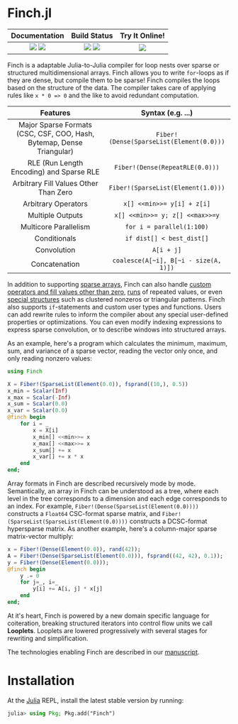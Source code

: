 # Finch.jl

[docs]:https://willow-ahrens.github.io/Finch.jl/stable
[ddocs]:https://willow-ahrens.github.io/Finch.jl/dev
[ci]:https://github.com/willow-ahrens/Finch.jl/actions/workflows/CI.yml?query=branch%3Amain
[cov]:https://codecov.io/gh/willow-ahrens/Finch.jl
[tool]:https://mybinder.org/v2/gh/willow-ahrens/Finch.jl/gh-pages?labpath=dev%2Finteractive.ipynb

[docs_ico]:https://img.shields.io/badge/docs-stable-blue.svg
[ddocs_ico]:https://img.shields.io/badge/docs-dev-blue.svg
[ci_ico]:https://github.com/willow-ahrens/Finch.jl/actions/workflows/CI.yml/badge.svg?branch=main
[cov_ico]:https://codecov.io/gh/willow-ahrens/Finch.jl/branch/main/graph/badge.svg
[tool_ico]:https://mybinder.org/badge_logo.svg

| **Documentation**                             | **Build Status**                      | **Try It Online!**    |
|:---------------------------------------------:|:-------------------------------------:|:---------------------:|
| [![][docs_ico]][docs] [![][ddocs_ico]][ddocs] | [![][ci_ico]][ci] [![][cov_ico]][cov] | [![][tool_ico]][tool] |

Finch is a adaptable Julia-to-Julia compiler for loop nests over sparse or
structured multidimensional arrays.  Finch allows you to write `for`-loops as if
they are dense, but compile them to be sparse! Finch compiles the loops based on
the structure of the data. The compiler takes care of applying rules like `x * 0
=> 0` and the like to avoid redundant computation. 

| **Features**                             | **Syntax (e.g. ...)** |
|:---------------------------------------------:|:------------------:|
| Major Sparse Formats (CSC, CSF, COO, Hash, Bytemap, Dense Triangular) |  `Fiber!(Dense(SparseList(Element(0.0)))`|
| RLE (Run Length Encoding) and Sparse RLE |  `Fiber!(Dense(RepeatRLE(0.0)))`|
| Arbitrary Fill Values Other Than Zero |  `Fiber!(SparseList(Element(1.0)))`|
| Arbitrary Operators |  `x[] <<min>>= y[i] + z[i]`|
| Multiple Outputs |  `x[] <<min>>= y; z[] <<max>>=y`|
| Multicore Parallelism |  `for i = parallel(1:100)`|
| Conditionals |  `if dist[] < best_dist[]`|
| Convolution |  `A[i + j]`|
| Concatenation |  `coalesce(A[~i], B[~i - size(A, 1)])`|

In addition to supporting [sparse
arrays](https://en.wikipedia.org/wiki/Sparse_matrix), Finch can also handle
[custom operators and fill values other than
zero](https://en.wikipedia.org/wiki/GraphBLAS),
[runs](https://en.wikipedia.org/wiki/Run-length_encoding) of repeated values, or
even [special
structures](https://en.wikipedia.org/wiki/Sparse_matrix#Special_structure) such
as clustered nonzeros or triangular patterns. Finch also supports
`if`-statements and custom user types and functions.  Users can add rewrite
rules to inform the compiler about any special user-defined properties or
optimizations.  You can even modify indexing expressions to express sparse
convolution, or to describe windows into structured arrays.


As an example, here's a program which calculates the minimum, maximum, sum, and
variance of a sparse vector, reading the vector only once, and only reading
nonzero values:

````julia
using Finch

X = Fiber!(SparseList(Element(0.0)), fsprand((10,), 0.5))
x_min = Scalar(Inf)
x_max = Scalar(-Inf)
x_sum = Scalar(0.0)
x_var = Scalar(0.0)
@finch begin
    for i = _
        x = X[i]
        x_min[] <<min>>= x
        x_max[] <<max>>= x
        x_sum[] += x
        x_var[] += x * x
    end
end;
````

Array formats in Finch are described recursively mode by mode.  Semantically, an
array in Finch can be understood as a tree, where each level in the tree
corresponds to a dimension and each edge corresponds to an index. For example,
`Fiber!(Dense(SparseList(Element(0.0))))` constructs a `Float64` CSC-format sparse matrix, and
`Fiber!(SparseList(SparseList(Element(0.0))))` constructs a DCSC-format hypersparse matrix. As another
example, here's a column-major sparse matrix-vector multiply:

````julia
x = Fiber!(Dense(Element(0.0)), rand(42));
A = Fiber!(Dense(SparseList(Element(0.0))), fsprand((42, 42), 0.1));
y = Fiber!(Dense(Element(0.0)));
@finch begin
    y .= 0
    for j=_, i=_
        y[i] += A[i, j] * x[j]
    end
end;
````

At it's heart, Finch is powered by a new domain specific language for
coiteration, breaking structured iterators into control flow units we call
**Looplets**. Looplets are lowered progressively with
several stages for rewriting and simplification.

The technologies enabling Finch are described in our [manuscript](https://doi.org/10.1145/3579990.3580020).

# Installation

At the [Julia](https://julialang.org/downloads/) REPL, install the latest stable version by running:

````julia
julia> using Pkg; Pkg.add("Finch")
````

